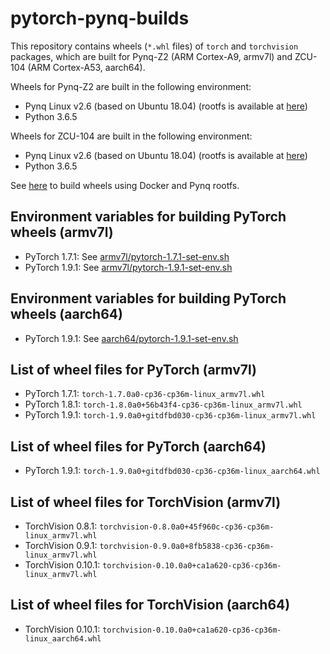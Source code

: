 
# pytorch-pynq-builds
This repository contains wheels (`*.whl` files) of `torch` and `torchvision` packages,
which are built for Pynq-Z2 (ARM Cortex-A9, armv7l) and ZCU-104 (ARM Cortex-A53, aarch64).

Wheels for Pynq-Z2 are built in the following environment:
- Pynq Linux v2.6 (based on Ubuntu 18.04) (rootfs is available at [here](http://www.pynq.io/board.html))
- Python 3.6.5

Wheels for ZCU-104 are built in the following environment:
- Pynq Linux v2.6 (based on Ubuntu 18.04) (rootfs is available at [here](http://www.pynq.io/board.html))
- Python 3.6.5

See [here](./how-to-build-wheels.md) to build wheels using Docker and Pynq rootfs.

## Environment variables for building PyTorch wheels (armv7l)
- PyTorch 1.7.1: See [armv7l/pytorch-1.7.1-set-env.sh](./armv7l/pytorch-1.7.1-set-env.sh)
- PyTorch 1.9.1: See [armv7l/pytorch-1.9.1-set-env.sh](./armv7l/pytorch-1.9.1-set-env.sh)

## Environment variables for building PyTorch wheels (aarch64)
- PyTorch 1.9.1: See [aarch64/pytorch-1.9.1-set-env.sh](./aarch64/pytorch-1.9.1-set-env.sh)

## List of wheel files for PyTorch (armv7l)
- PyTorch 1.7.1: `torch-1.7.0a0-cp36-cp36m-linux_armv7l.whl`
- PyTorch 1.8.1: `torch-1.8.0a0+56b43f4-cp36-cp36m-linux_armv7l.whl`
- PyTorch 1.9.1: `torch-1.9.0a0+gitdfbd030-cp36-cp36m-linux_armv7l.whl`

## List of wheel files for PyTorch (aarch64)
- PyTorch 1.9.1: `torch-1.9.0a0+gitdfbd030-cp36-cp36m-linux_aarch64.whl`

## List of wheel files for TorchVision (armv7l)
- TorchVision 0.8.1: `torchvision-0.8.0a0+45f960c-cp36-cp36m-linux_armv7l.whl`
- TorchVision 0.9.1: `torchvision-0.9.0a0+8fb5838-cp36-cp36m-linux_armv7l.whl`
- TorchVision 0.10.1: `torchvision-0.10.0a0+ca1a620-cp36-cp36m-linux_armv7l.whl`

## List of wheel files for TorchVision (aarch64)
- TorchVision 0.10.1: `torchvision-0.10.0a0+ca1a620-cp36-cp36m-linux_aarch64.whl`

